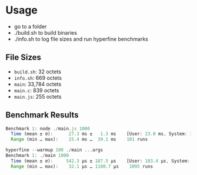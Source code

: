 # Usage

-   go to a folder
-   ./build.sh to build binaries
-   ./info.sh to log file sizes and run hyperfine benchmarks

## File Sizes

-   `build.sh`: 32 octets
-   `info.sh`: 669 octets
-   `main`: 33,784 octets
-   `main.c`: 839 octets
-   `main.js`: 255 octets

## Benchmark Results

```js
Benchmark 1: node ./main.js 1000
  Time (mean ± σ):      27.3 ms ±   1.3 ms    [User: 23.0 ms, System: 3.1 ms]
  Range (min … max):    25.4 ms …  39.1 ms    101 runs

hyperfine --warmup 100 ./main ...args
Benchmark 1: ./main 1000
  Time (mean ± σ):     542.3 µs ± 187.5 µs    [User: 183.4 µs, System: 245.7 µs]
  Range (min … max):    32.1 µs … 1180.7 µs    1095 runs
```
